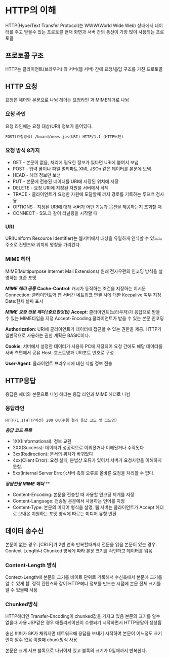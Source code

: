 # HTTP의 이해

HTTP\(HyperText Transfer Protocol\)는 WWW\(World Wide Web\) 상태에서 데이터를 주고 받을수 있는 프로토콜 현재 화면과 서버 간의 통신이 가장 많이 사용되는 프로토콜

## 프로토콜 구조

HTTP는 클라이언트\(브라우저\) 와 서버\(웹 서버\) 간에 요청/읍답 구조를 가진 프로토콜

## HTTP 요청

요청은 헤더와 본문으로 나뉨 헤더는 요청라인 과 MIME헤더로 나뉨

### 요청 라인

요청 라인에는 요청 대상\(URI\) 정보가 들어있다.

```text
POST(요청방식) /board/news.jps(URI) HTTP/1.1 (HTTP버전)
```

### 요청 방식 8가지

* GET - 본문이 없음, 처리에 필요한 정보가 있다면 URI에 붙여서 보냄 
* POST - 입력 폼이나 파일 멀티파트 XML JSOn 같은 데이터를 본문에 보냄 
* HEAD - 헤더 정보만 보냄 
* PUT - 본문에 전송된 데이터를 URI에 저장된 위치에 저장
* DELETE - 요청 URI에 지정된 자원을 서버에서 삭제
* TRACE - 클라이언트가 요청한 자원에 도달할때 까지 경로를 기록하는 루프백 검사용
* OPTIONS - 지정된 URI에 대해 서버가 어떤 기능과 옵션을 제공하는지 조회할 때 
* CONNECT - SSL과 같이 터널링을 시작할 때

### URI

URI\(Uniform Resource Identifier\)는 웹서버에서 대상을 유일하게 인식할 수 있느느 주소로 컨텐츠와 위치의 명칭을 가리킨다.

### MIME 헤더

MIME\(Multipurpose Internet Mail Extensions\) 원래 전자우편의 인코딩 방식을 설명하는 표준 포맷

_**MIME 헤더 공통**_ **Cache-Control**: 캐시가 동작하는 조건을 지정하는 지시문 Connection: 클라이언트와 웹 서버간 네트워크 연결 시에 대한 Keepalive 여부 지정 Date:현재 날짜 표시

_**MIME 요청 전용 헤더 \(중요한것만\)**_ **Accept**: 클라이언트\(브라우저\)가 응답으로 받을 수 있는 MIME타입을 지정 Accept-Encoding:클라이언트가 받을 수 있는 본문 인코딩

**Authorization**: URI에 클라이언트가 데이터에 접근할 수 있는 권한을 제공. HTTP가 일반적으로 사용하는 권한 계획은 BASIC이다.

**Cookie**: 서버에서 설정한 데이터가 사용자 PC에 저장되어 요청 간에도 해당 데이터를 서버 측면에서 공유 Host: 호스트명과 URI포트 번호로 구성

**User-Agent**: 클라이언트 브라우저에 대한 식별 정보 전송

## HTTP응답

응답은 헤더와 본문으로 나뉨 헤더는 응답 라인과 MIME 헤더로 나뉨

### 응답라인

```text
HTTP/1.1(HTTP버전) 200 OK(수행 결과 응답 코드 및 코드명)
```

_**응답 코드 목록**_

* 1XX\(Informational\): 정보 교환
* 2XX\(Success\): 데이터가 성공적으로 이뤄졌거나 이해됫거나 수락됫다
* 3xx\(Redirection\): 문서의 위차가 바뀌었다
* 4xx\(Client Error\): 요청 실패, 분법상 오류가 있어서 서버가 요청사항을 이해하지 못함. 
* 5xx\(Internal Server Error\):서버 측의 오류로 올바른 요청을 처리할 수 없다.

_**응답전용 MIME 헤더**_ _\*\*_

* Content-Encoding: 본문을 전송할 때 사용할 인코딩 체계를 지정 
* Content-Language: 전송될 본문에서 사용하는 언어를 지정 
* Content-Type: 본문의 미디어 형식을 설명, 웹 서버는 클라이언트가 Accept 헤더로 보내온 지원하는 포맷 양식에 따르는 미디어 유형 반환

## 데이터 송수신

본문이 없는 경우: \[CRLF\]가 2번 연속 반복할때까지 전문을 읽음 본문이 있는 경우: Context-Length나 Chunked 방식에 따라 본문 크기를 확인하고 데이터를 읽음

### Content-Length 방식

Context-Length에 본문의 크기를 바이트 단위로 기록해서 수신측에서 본문에 크기를 알 수 있게 함. 정적 컨텐츠와 같이 HTTP헤더 정보를 만드는 시점에 본문 전체 크기를 알 수 있을때 사용

### Chunked방식

HTTP헤더인 Transfer-Encoding이 chunked값을 가지고 있음 본문의 크기를 알수 없을때 사용 JSP같은 경우 애플리케이션이 수행되기 시작하면서 HTTP응답이 생성됨

송신 버퍼가 8K가 채워지면 네트워크에 응답을 보내기 시작하여 본문이 어느정도 크기인지 알수 없음 이럴때 chunk방식 사용

본문은 크게 서브 블록으로 나뉘어져 있고 블록의 크기가 0일때까지 반복한다.

